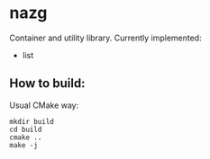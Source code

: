 nazg
====

Container and utility library.
Currently implemented:
- list

How to build:
-------------

Usual CMake way:
```
mkdir build
cd build
cmake ..
make -j
```
